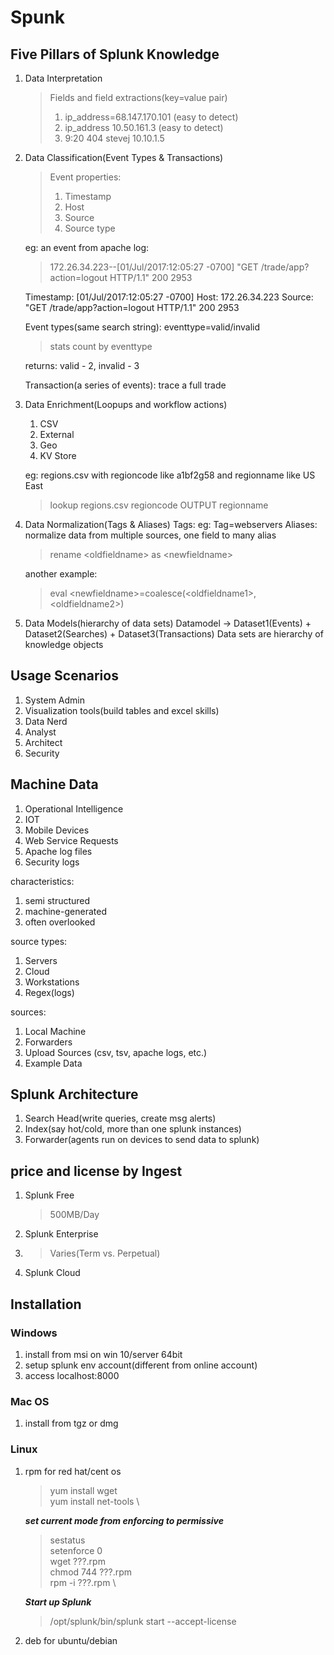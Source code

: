 # Spunk

## Five Pillars of Splunk Knowledge

1. Data Interpretation
   > Fields and field extractions(key=value pair)
   > 1. ip_address=68.147.170.101 (easy to detect)
   > 2. ip_address 10.50.161.3 (easy to detect)
   > 3. 9:20 404 stevej 10.10.1.5
2. Data Classification(Event Types & Transactions)
   > Event properties:
   > 1. Timestamp
   > 2. Host
   > 3. Source
   > 4. Source type

    eg: an event from apache log:
    > 172.26.34.223--[01/Jul/2017:12:05:27 -0700] "GET /trade/app?action=logout HTTP/1.1" 200 2953

    Timestamp: [01/Jul/2017:12:05:27 -0700]
    Host: 172.26.34.223
    Source: "GET /trade/app?action=logout HTTP/1.1" 200 2953

    Event types(same search string):
    eventtype=valid/invalid
   > stats count by eventtype

   returns: valid - 2, invalid - 3

   Transaction(a series of events): trace a full trade
3. Data Enrichment(Loopups and workflow actions)
   1. CSV
   2. External
   3. Geo
   4. KV Store

   eg: regions.csv with regioncode like a1bf2g58 and regionname like US East
   > lookup regions.csv regioncode OUTPUT regionname
4. Data Normalization(Tags & Aliases)
   Tags: eg: Tag=webservers
   Aliases: normalize data from multiple sources, one field to many alias
   > rename \<oldfieldname> as \<newfieldname>

   another example:
   > eval \<newfieldname>=coalesce(\<oldfieldname1>, \<oldfieldname2>)
5. Data Models(hierarchy of data sets)
   Datamodel -> Dataset1(Events) + Dataset2(Searches) + Dataset3(Transactions)
   Data sets are hierarchy of knowledge objects

## Usage Scenarios

1. System Admin
2. Visualization tools(build tables and excel skills)
3. Data Nerd
4. Analyst
5. Architect
6. Security

## Machine Data

1. Operational Intelligence
2. IOT
3. Mobile Devices
4. Web Service Requests
5. Apache log files
6. Security logs

characteristics:

1. semi structured
2. machine-generated
3. often overlooked

source types:

1. Servers
2. Cloud
3. Workstations
4. Regex(logs)

sources:

1. Local Machine
2. Forwarders
3. Upload Sources (csv, tsv, apache logs, etc.)
4. Example Data

## Splunk Architecture

1. Search Head(write queries, create msg alerts)
2. Index(say hot/cold, more than one splunk instances)
3. Forwarder(agents run on devices to send data to splunk)

## price and license by Ingest

1. Splunk Free
   > 500MB/Day
2. Splunk Enterprise
3. > Varies(Term vs. Perpetual)
4. Splunk Cloud

## Installation

### Windows

1. install from msi on win 10/server 64bit
2. setup splunk env account(different from online account)
3. access localhost:8000

### Mac OS

1. install from tgz or dmg

### Linux

1. rpm for red hat/cent os
    > yum install wget \
    > yum install net-tools \

    ***set current mode from enforcing to permissive***
    > sestatus \
    > setenforce 0 \
    > wget ???.rpm \
    > chmod 744 ???.rpm \
    > rpm -i ???.rpm \

    ***Start up Splunk***
    > /opt/splunk/bin/splunk start --accept-license
2. deb for ubuntu/debian
